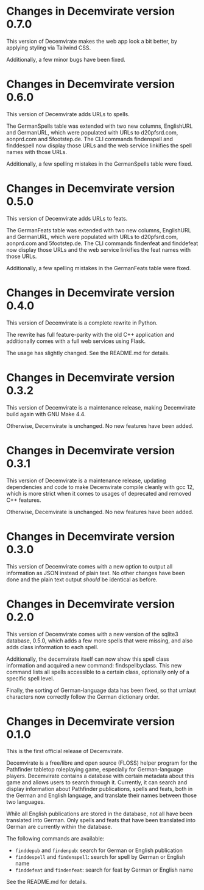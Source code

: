 Changes in Decemvirate version 0.7.0
====================================

This version of Decemvirate makes the web app look a bit better, by
applying styling via Tailwind CSS.

Additionally, a few minor bugs have been fixed.


Changes in Decemvirate version 0.6.0
====================================

This version of Decemvirate adds URLs to spells.

The GermanSpells table was extended with two new columns, EnglishURL and
GermanURL, which were populated with URLs to d20pfsrd.com, aonprd.com
and 5footstep.de. The CLI commands findenspell and finddespell now
display those URLs and the web service linkifies the spell names with
those URLs.

Additionally, a few spelling mistakes in the GermanSpells table were
fixed.


Changes in Decemvirate version 0.5.0
====================================

This version of Decemvirate adds URLs to feats.

The GermanFeats table was extended with two new columns, EnglishURL and
GermanURL, which were populated with URLs to d20pfsrd.com, aonprd.com
and 5footstep.de. The CLI commands findenfeat and finddefeat now
display those URLs and the web service linkifies the feat names with
those URLs.

Additionally, a few spelling mistakes in the GermanFeats table were
fixed.


Changes in Decemvirate version 0.4.0
====================================

This version of Decemvirate is a complete rewrite in Python.

The rewrite has full feature-parity with the old C++ application and
additionally comes with a full web services using Flask.

The usage has slightly changed. See the README.md for details.


Changes in Decemvirate version 0.3.2
====================================

This version of Decemvirate is a maintenance release, making Decemvirate
build again with GNU Make 4.4.

Otherwise, Decemvirate is unchanged. No new features have been added.


Changes in Decemvirate version 0.3.1
====================================

This version of Decemvirate is a maintenance release, updating dependencies and
code to make Decemvirate compile cleanly with gcc 12, which is more strict
when it comes to usages of deprecated and removed C++ features.

Otherwise, Decemvirate is unchanged. No new features have been added.


Changes in Decemvirate version 0.3.0
====================================

This version of Decemvirate comes with a new option to output all information
as JSON instead of plain text. No other changes have been done and the plain
text output *should* be identical as before.


Changes in Decemvirate version 0.2.0
====================================

This version of Decemvirate comes with a new version of the sqlite3 database,
0.5.0, which adds a few more spells that were missing, and also adds class
information to each spell.

Additionally, the decemvirate itself can now show this spell class information
and acquired a new command: findspellbyclass. This new command lists all spells
accessible to a certain class, optionally only of a specific spell level.

Finally, the sorting of German-language data has been fixed, so that umlaut
characters now correctly follow the German dictionary order.


Changes in Decemvirate version 0.1.0
====================================

This is the first official release of Decemvirate.

Decemvirate is a free/libre and open source (FLOSS) helper program for the
Pathfinder tabletop roleplaying game, especially for German-language players.
Decemvirate contains a database with certain metadata about this game and
allows users to search through it. Currently, it can search and display
information about Pathfinder publications, spells and feats, both in the
German and English language, and translate their names between those two
languages.

While all English publications are stored in the database, not all have
been translated into German. Only spells and feats that have been translated
into German are currently within the database.

The following commands are available:
- `finddepub` and `findenpub`: search for German or English publication
- `finddespell` and `findenspell`: search for spell by German or English name
- `finddefeat` and `findenfeat`: search for feat by German or English name

See the README.md for details.
